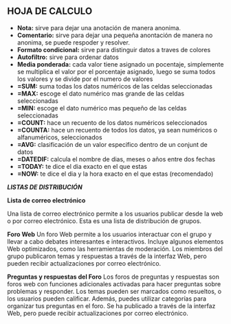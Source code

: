 <h2 id="título">HOJA DE CALCULO</h2>
   <ul>
    <li><strong>Nota:</strong> sirve para dejar una anotación de manera anonima.</li>
    <li><strong>Comentario:</strong> sirve para dejar una pequeña anontación de manera no anonima, se puede respoder y resolver.</li>
    <li><strong>Formato condicional:</strong> sirve para distinguir datos a traves de colores</li>
    <li><strong>Autofiltro:</strong> sirve para ordenar datos</li>
    <li><strong>Media ponderada:</strong> cada valor tiene asignado un pocentaje, simplemente se multiplica el valor por el porcentaje asignado, luego se suma todos los valores y se divide por el numero de valores</li>
    <li><strong>=SUM:</strong> suma todas los datos numéricos de las celdas seleccionadas</li>
    <li><strong>=MAX:</strong> escoge el dato numérico mas grande de las celdas seleccionadas</li>
    <li><strong>=MIN:</strong> escoge el dato numérico mas pequeño de las celdas seleccionadas</li>
    <li><strong>=COUNT:</strong> hace un recuento de los datos numéricos seleccionados</li>
    <li><strong>=COUNTA:</strong> hace un recuento de todos los datos, ya sean numéricos o alfanuméricos, seleccionados</li>
    <li><strong>=AVG:</strong> clasificación de un valor especifico dentro de un conjunt de datos</li>
    <li><strong>=DATEDIF:</strong> calcula el nombre de dias, meses o años entre dos fechas</li>
    <li><strong>=TODAY:</strong> te dice el dia exacto en el que estas</li>
    <li><strong>=NOW:</strong> te dice el dia y la hora exacto en el que estas (recomendado)</li>
   </ul>
<strong><em>LISTAS DE DISTRIBUCIÓN</em></strong>

<strong>Lista de correo electrónico</strong>

Una lista de correo electrónico permite a los usuarios publicar desde la web o por correo electrónico. Esta es una lista de distribución de grupos.

<strong>Foro Web</strong>
Un foro Web permite a los usuarios interactuar con el grupo y llevar a cabo debates interesantes e interactivos. Incluye algunos elementos Web optimizados, como las herramientas de moderación. Los miembros del grupo publicaron temas y respuestas a través de la interfaz Web, pero pueden recibir actualizaciones por correo electrónico.

<strong>Preguntas y respuestas del Foro</strong>
Los foros de preguntas y respuestas son foros web con funciones adicionales activadas para hacer preguntas sobre problemas y responder. Los temas pueden ser marcados como resueltos, o los usuarios pueden calificar. Además, puedes utilizar categorías para organizar tus preguntas en el foro. Se ha publicado a través de la interfaz Web, pero puede recibir actualizaciones por correo electrónico.
